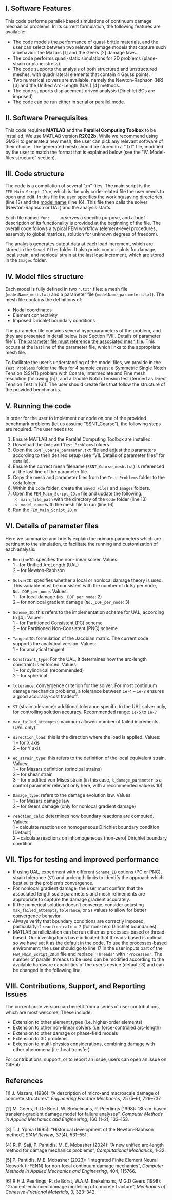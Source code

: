 ## I. Software Features
This code performs parallel-based simulations of continuum damage mechanics problems. In its current formulation, the following features are available:

- The code models the performance of quasi-brittle materials, and the user can select between two relevant damage models that capture such a behavior: the Mazars [1] and the Geers [2] damage laws. 
- The code performs quasi-static simulations for 2D problems (plane-strain or plane-stress).
- The code supports the analysis of both structured and unstructured meshes, with quadrilateral elements that contain 4 Gauss points.  
- Two numerical solvers are available, namely the Newton-Raphson (NR) [3] and the Unified Arc-Length (UAL) [4] methods. 
- The code supports displacement-driven analysis (Dirichlet BCs are imposed)
- The code can be run either in serial or parallel mode. 

## II. Software Prerequisites
This code requires **MATLAB** and the **Parallel Computing Toolbox** to be installed. We use MATLAB version **R2022b**. While we recommend using GMSH to generate a new mesh, the user can pick any relevant software of their choice. The generated mesh should be stored in a ".txt" file, modified by the user to match the format that is explained below (see the “IV. Model-files structure” section). 

## III. Code structure
The code is a compilation of several ".m" files. The main script is the `FEM_Main_Script_2D.m`, which is the only code-related file the user needs to open and edit. In this file the user specifies the <ins>working/saving directories</ins> (line 13) and the <ins>model name</ins> (line 16). This file then calls the solver (Newton-Raphson or UAL) and the analysis starts. 

Each file named `func____.m` serves a specific purpose, and a brief description of its functionality is provided at the beginning of the file. The overall code follows a typical FEM workflow (element-level procedures, assembly to global matrices, solution for unknown degrees of freedom). 

The analysis generates output data at each load increment, which are stored in the `Saved_Files` folder. It also prints contour plots for damage, local strain, and nonlocal strain at the last load increment, which are stored in the `Images` folder. 

## IV. Model files structure
Each model is fully defined in two `".txt"` files: a mesh file (`modelName_mesh.txt`) and a parameter file (`modelName_parameters.txt`). The mesh file contains the definitions of:

- Nodal coordinates  
- Element connectivity
- Imposed Dirichlet boundary conditions

The parameter file contains several hyperparameters of the problem, and they are presented in detail below (see Section “VIII. Details of parameter file”). <ins>The parameter file must reference the associated mesh file.</ins> This occurs at the last line of the parameter file, which links to the appropriate mesh file.

To facilitate the user’s understanding of the model files, we provide in the `Test Problems` folder the files for 4 sample cases: a Symmetric Single Notch Tension (SSNT) problem with Coarse, Intermediate and Fine mesh resolution (following [5]), and a Double Notch Tension test (termed as Direct Tension Test in [6]). The user should create files that follow the structure of the provided benchmarks.

## V. Running the code
In order for the user to implement our code on one of the provided benchmark problems (let us assume “SSNT_Coarse”), the following steps are required. The user needs to:

1. Ensure MATLAB and the Parallel Computing Toolbox are installed.
2. Download the `Code` and `Test Problems` folders.
3. Open the `SSNT_Coarse_parameter.txt` file and adjust the parameters according to their desired setup (see “VII. Details of parameter files” for details). 
4. Ensure the correct mesh filename (`SSNT_Coarse_mesh.txt`) is referenced at the last line of the parameter file.
5. Copy the mesh and parameter files from the `Test Problems` folder to the `Code` folder.
6. Within the `Code` folder, create the `Saved Files` and `Images` folders.
7. Open the `FEM_Main_Script_2D.m` file and update the following:
    - `main_file_path` with the directory of the `Code` folder (line 13)
    - `model_name` with the mesh file to run (line 16) 
8. Run the `FEM_Main_Script_2D.m`

## VI. Details of parameter files
Here we summarize and briefly explain the primary parameters which are pertinent to the simulation, to facilitate the running and customization of each analysis. 

- `RoutineID`: specifies the non-linear solver. Values:  
  1 – for Unified ArcLength (UAL)  
  2 – for Newton-Raphson  

- `SolverID`: specifies whether a local or nonlocal damage theory is used. This variable must be consistent with the number of dofs/ per node, `No._DOF_per_node`. Values:  
  1 – for local damage (`No._DOF_per_node`: 2)  
  2 – for nonlocal gradient damage (`No._DOF_per_node`: 3)  

- `Scheme_ID`: this refers to the implementation scheme for UAL, according to [4]. Values:  
  1 – for Partitioned Consistent (PC) scheme  
  2 – for Partitioned Non-Consistent (PNC) scheme  

- `TangentID`: formulation of the Jacobian matrix. The current code supports the analytical version. Values:  
  1 – for analytical tangent  

- `Constraint_type`: For the UAL, it determines how the arc-length constraint is enforced. Values:  
  1 – for cylindrical (recommended)  
  2 – for spherical  

- `tolerance`: convergence criterion for the solver. For most continuum damage mechanics problems, a tolerance between `1e-4` – `1e-8` ensures a good accuracy-cost tradeoff. 

- `ST` (strain tolerance): additional tolerance specific to the UAL solver only, for controlling solution accuracy. Recommended range: `1e-5` to `1e-7`

- `max_failed_attempts`: maximum allowed number of failed increments (UAL only). 

- `direction_load`: this is the direction where the load is applied. Values:  
  1 – for X axis  
  2 – for Y axis

- `eq_strain_type`: this refers to the definition of the local equivalent strain. Values:  
  1 – for Mazars definition (principal strains)  
  2 – for shear strain  
  3 – for modified von Mises strain (in this case, `k_damage_parameter` is a control parameter relevant only here, with a recommended value is 10) 

- `Damage_type`: refers to the damage evolution law. Values:  
  1 – for Mazars damage law  
  2 – for Geers damage (only for nonlocal gradient damage) 

- `reaction_calc`: determines how boundary reactions are computed. Values:  
  1 – calculate reactions on homogeneous Dirichlet boundary condition [Default]  
  2 – calculate reactions on inhomogeneous (non-zero) Dirichlet boundary condition 

## VII. Tips for testing and improved performance

- If using UAL, experiment with different `Scheme_ID` options (PC or PNC), strain tolerance (`ST`) and arclength limits to identify the approach which best suits the problem’s convergence.
- For nonlocal gradient damage, the user must confirm that the associated length scale parameters and mesh refinements are appropriate to capture the damage gradient accurately.
- If the numerical solution doesn’t converge, consider adjusting `max_failed_attempts`, `tolerance`, or `ST` values to allow for better convergence behavior.
- Always verify that boundary conditions are correctly imposed, particularly if `reaction_calc = 2` (for non-zero Dirichlet boundaries).
- MATLAB parallelization can be run either as processes-based or thread-based. Our investigations have indicated that threads-based is optimal, so we have set it as the default in the code. To use the processes-based environment, the user should go to line 17 in the user inputs part of the `FEM_Main_Script_2D.m` file and replace `'Threads'` with `'Processes'`. The number of parallel threads to be used can be modified according to the available hardware capabilities of the user’s device (default: 3) and can be changed in the following line.

## VIII. Contributions, Support, and Reporting Issues 
The current code version can benefit from a series of user contributions, which are most welcome. These include:  

- Extension to other element types (i.e. higher-order elements)  
- Extension to other non-linear solvers (i.e. force-controlled arc-length)  
- Extension to other damage or phase-field models  
- Extension to 3D problems  
- Extension to multi-physics considerations, combining damage with other phenomena (i.e. heat transfer)

For contributions, support, or to report an issue, users can open an issue on GitHub.

## References
[1] J. Mazars, (1986): “A description of micro-and macroscale damage of concrete structures”, *Engineering Fracture Mechanics*, 25 (5–6), 729–737.

[2] M. Geers, R. De Borst, W. Brekelmans, R. Peerlings (1998): “Strain-based transient-gradient damage model for failure analyses”, *Computer Methods in Applied Mechanics and Engineering*, 160 (1–2), 133–153.

[3] T.J. Ypma (1995): “Historical development of the Newton-Raphson method”, *SIAM Review*, 37(4), 531–551.

[4] R. P. Saji, P. Pantidis, M. E. Mobasher (2024): “A new unified arc-length method for damage mechanics problems”, *Computational Mechanics*, 1–32.

[5] P. Pantidis, M.E. Mobasher (2023): “Integrated Finite Element Neural Network (I-FENN) for non-local continuum damage mechanics”, *Computer Methods in Applied Mechanics and Engineering*, 404, 115766.

[6] R.H.J. Peerlings, R. de Borst, W.A.M. Brekelmans, M.G.D Geers (1998): “Gradient-enhanced damage modelling of concrete fracture”, *Mechanics of Cohesive-Frictional Materials*, 3, 323–342.
